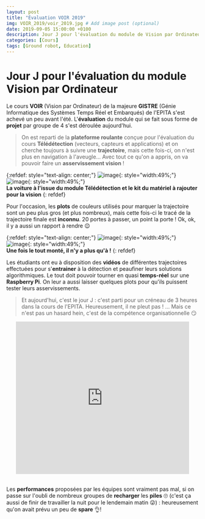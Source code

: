 ```yaml
---
layout: post
title: "Évaluation VOIR 2019"
img: VOIR_2019/voir_2019.jpg # Add image post (optional)
date: 2019-09-05 15:00:00 +0100
description: Jour J pour l'évaluation du module de Vision par Ordinateur 2019
categories: [Cours]
tags: [Ground robot, Education]
---
```



# Jour J pour l'évaluation du module Vision par Ordinateur 
 

Le cours **VOIR** (Vision par Ordinateur) de la majeure **GISTRE** (Génie Informatique des Systèmes Temps Réel et Embarqués) de l'EPITA s'est achevé un peu avant l'été. L'**évaluation** du module qui se fait sous forme de **projet** par groupe de 4 s'est déroulée aujourd'hui.

> On est reparti de la **plateforme roulante** conçue pour l'évaluation du cours **Télédétection** (vecteurs, capteurs et applications) et on cherche toujours à suivre une **trajectoire**, mais cette fois-ci, on n'est plus en navigation à l'aveugle... Avec tout ce qu'on a appris, on va pouvoir faire un **asservissement vision** !

{:refdef: style="text-align: center;"}
![image]({{site.baseurl}}/assets/img/VOIR_2019/voiture_tele.jpg){: style="width:49%;"} ![image]({{site.baseurl}}/assets/img/VOIR_2019/kit_voir.jpg){: style="width:49%;"}<br/> 
**La voiture à l'issue du module Télédétection et le kit du matériel à rajouter pour la vision** 
{: refdef}

Pour l'occasion, les **plots** de couleurs utilisés pour marquer la trajectoire sont un peu plus gros (et plus nombreux), mais cette fois-ci le tracé de la trajectoire finale est **inconnu**. 20 portes à passer, un point la porte ! Ok, ok, il y a aussi un rapport à rendre 😉

{:refdef: style="text-align: center;"}
![image]({{site.baseurl}}/assets/img/VOIR_2019/voiture_voir.jpg){: style="width:49%;"} ![image]({{site.baseurl}}/assets/img/VOIR_2019/eval_voir.jpg){: style="width:49%;"}<br/> 
**Une fois le tout monté, il n'y a plus qu'à !**
{: refdef}


Les étudiants ont eu à disposition des **vidéos** de différentes trajectoires effectuées pour s'**entrainer** à la détection et peaufiner leurs solutions algorithmiques. Le tout doit pouvoir tourner en quasi **temps-réel** sur une **Raspberry Pi**. On leur a aussi laisser quelques plots pour qu'ils puissent tester leurs asservissements.

> Et aujourd'hui, c'est le jour J : c'est parti pour un créneau de 3 heures dans la cours de l'EPITA. Heureusement, il ne pleut pas ! ... Mais ce n'est pas un hasard hein, c'est de la compétence organisationnelle 😏


<center>
<iframe style="width: 90%; min-height:400px;" src="https://www.youtube.com/embed/2nUTAQYIWks" frameborder="0" allow="accelerometer; autoplay; encrypted-media; gyroscope; picture-in-picture" allowfullscreen></iframe>
</center>


<br/> Les **performances** proposées par les équipes sont vraiment pas mal, si on passe sur l'oubli de nombreux groupes de **recharger** les **piles** 🙄 (c'est ça aussi de finir de travailler la nuit pour le lendemain matin 😜) : heureusement qu'on avait prévu un peu de **spare** 👌! 